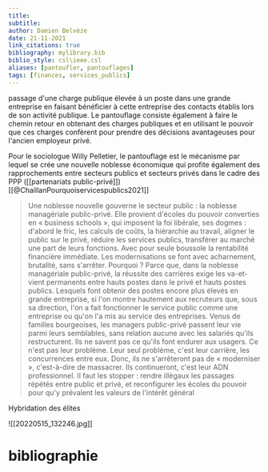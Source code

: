 ```yaml
---
title: 
subtitle:
author: Damien Belvèze
date: 21-11-2021
link_citations: true
bibliography: mylibrary.bib
biblio_style: csl\ieee.csl
aliases: [pantoufler, pantouflages]
tags: [finances, services_publics]
---
```


passage d'une charge publique élevée à un poste dans une grande entreprise en faisant bénéficier à cette entreprise des contacts établis lors de son activité publique. 
Le pantouflage consiste également à faire le chemin retour en obtenant des charges publiques et en utilisant le pouvoir que ces charges confèrent pour prendre des décisions avantageuses pour l'ancien employeur privé. 

Pour le sociologue Willy Pelletier, le pantouflage est le mécanisme par lequel se crée une nouvelle noblesse économique qui profite également des rapprochements entre secteurs publics et secteurs privés dans le cadre des PPP ([[partenariats public-privé]])[[@ChaillanPourquoiservicespublics2021]]

>Une noblesse nouvelle gouverne le secteur public : la noblesse managériale public-privé. Elle provient d'écoles du pouvoir converties en « business schools », qui imposent la foi libérale, ses dogmes : d'abord le fric, les calculs de coûts, la hiérarchie au travail, aligner le public sur le privé, réduire les services publics, transférer au marché une part de leurs fonctions. Avec pour seule boussole la rentabilité financière immédiate. Les modernisations se font avec acharnement, brutalité, sans s'arrêter. Pourquoi ? Parce que, dans la noblesse managériale public-privé, la réussite des carrières exige les va-et-vient permanents entre hauts postes dans le privé et hauts postes publics. Lesquels font obtenir des postes encore plus élevés en grande entreprise, si l'on montre hautement aux recruteurs que, sous sa direction, l'on a fait fonctionner le service public comme une entreprise ou qu'on l'a mis au service des entreprises. Venus de familles bourgeoises, les managers public-privé passent leur vie parmi leurs semblables, sans relation aucune avec les salariés qu'ils restructurent. Ils ne savent pas ce qu'ils font endurer aux usagers. Ce n'est pas leur problème. Leur seul problème, c'est leur carrière, les concurrences entre eux. Donc, ils ne s'arrêteront pas de « moderniser », c'est-à-dire de massacrer. Ils continueront, c'est leur ADN professionnel. Il faut les stopper : rendre illégaux les passages répétés entre public et privé, et reconfigurer les écoles du pouvoir pour qu'y prévalent les valeurs de l'intérêt général


Hybridation des élites


![[20220515_132246.jpg]]



# bibliographie

